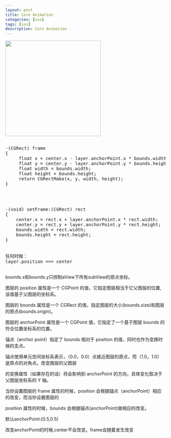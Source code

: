 ```yaml
---
layout: post
title: Core Animation
categories: [ios]
tags: [ios]
description: Core Animation
---
```



 <img src="{{ site.BASE_PATH }}/assets/ico/geometry.png" height="300"  class="img-rounded author-image" />

<pre class="prettyPrint">
	
-(CGRect) frame  
{  
     float x = center.x - layer.anchorPoint.x * bounds.width;   
     float y = center.y - layer.anchorPoint.y * bounds.height;  
     float width = bounds.width;
     float height = bounds.height;  
     return CGRectMake(x, y, width, height);
}




-(void) setFrame:(CGRect) rect
{
    center.x = rect.x + layer.anchorPoint.x * rect.width;
    center.y = rect.y + layer.anchorPoint.y * rect.height;
    bounds.width = rect.width;
    bounds.height = rect.height;
}


任何时候：
layer.position === center

</pre>

bounds.x和bounds.y只控制aView下所有subView的原点坐标。

图层的 position 属性是一个 CGPoint 的值，它指定图层相当于它父图层的位置,该值基于父图层的坐标系。

图层的 bounds 属性是一个 CGRect 的值，指定图层的大小(bounds.size)和图层的原点(bounds.origin)。

图层的 anchorPoint 属性是一个 CGPoint 值，它指定了一个基于图层 bounds 的符合位置坐标系的位置。

锚点（anchor point）指定了 bounds 相对于 position 的值，同时也作为变换时候的支点。

锚点使用单元空间坐标系表示，（0.0，0.0）点接近图层的原点，而（1.0，1.0）是原点的对角点。改变图层的父图层

的变换属性（如果存在的话）将会影响到 anchorPoint 的方向，具体变化取决于父图层坐标系的 Y 轴。

当你设置图层的 frame 属性的时候，position 会根据锚点（anchorPoint）相应的改变，而当你设置图层的

position 属性的时候，bounds 会根据锚点(anchorPoint)做相应的改变。

默认anchorPoint:(0.5,0.5)

改变anchorPoint的时候,center不会改变。frame会随着发生改变









